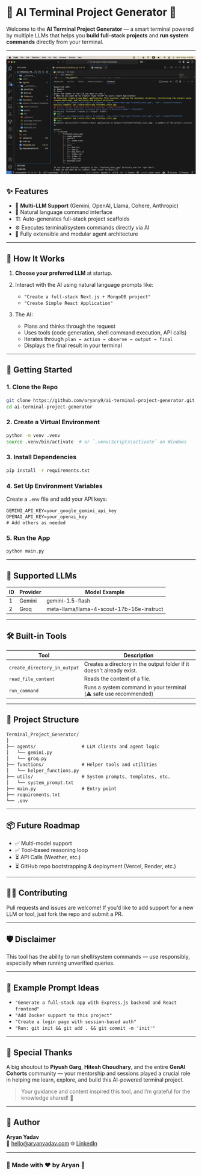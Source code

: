 
# 🧠 AI Terminal Project Generator 🚀

Welcome to the **AI Terminal Project Generator** — a smart terminal powered by multiple LLMs that helps you **build full-stack projects** and **run system commands** directly from your terminal.

---
![Screenshot](assets/screenshot.png)

## ✨ Features

- 🔌 **Multi-LLM Support** (Gemini, OpenAI, Llama, Cohere, Anthropic)
- 💬 Natural language command interface
- 🏗️ Auto-generates full-stack project scaffolds
- ⚙️ Executes terminal/system commands directly via AI
- 📁 Fully extensible and modular agent architecture

---

## 🤖 How It Works

1. **Choose your preferred LLM** at startup.
2. Interact with the AI using natural language prompts like:
   - `"Create a full-stack Next.js + MongoDB project"`
   - `"Create Simple React Application"`

3. The AI:
   - Plans and thinks through the request
   - Uses tools (code generation, shell command execution, API calls)
   - Iterates through `plan → action → observe → output → final `
   - Displays the final result in your terminal

---

## 🚀 Getting Started

### 1. Clone the Repo
```bash
git clone https://github.com/aryany9/ai-terminal-project-generator.git
cd ai-terminal-project-generator
```

### 2. Create a Virtual Environment
```bash
python -m venv .venv
source .venv/bin/activate  # or `.venv\Scripts\activate` on Windows
```

### 3. Install Dependencies
```bash
pip install -r requirements.txt
```

### 4. Set Up Environment Variables
Create a `.env` file and add your API keys:

```
GEMINI_API_KEY=your_google_gemini_api_key
OPENAI_API_KEY=your_openai_key
# Add others as needed
```

### 5. Run the App
```bash
python main.py
```

---

## 🧩 Supported LLMs

| ID | Provider   | Model Example            |
|----|------------|--------------------------|
| 1  | Gemini     | gemini-1.5-flash         |
| 2  | Groq      | meta-llama/llama-4-scout-17b-16e-instruct          |

---

## 🛠️ Built-in Tools

| Tool         | Description                                      |
|--------------|--------------------------------------------------|
| `create_directory_in_output`| Creates a directory in the output folder if it doesn't already exist.                |
| `read_file_content`        | Reads the content of a file.         |
| `run_command`| Runs a system command in your terminal (⚠️ safe use recommended) |

---

## 🧱 Project Structure

```
Terminal_Project_Generator/
│
├── agents/                 # LLM clients and agent logic
│   └── gemini.py
│   └── groq.py
├── functions/              # Helper tools and utilities
│   └── helper_functions.py
├── utils/                  # System prompts, templates, etc.
│   └── system_prompt.txt
├── main.py                 # Entry point
├── requirements.txt
└── .env
```

---

## 📦 Future Roadmap

- ✅ Multi-model support
- ✅ Tool-based reasoning loop
- ⏳ API Calls (Weather, etc.)
- ⏳ GitHub repo bootstrapping & deployment (Vercel, Render, etc.)

---

## 👨‍💻 Contributing

Pull requests and issues are welcome! If you’d like to add support for a new LLM or tool, just fork the repo and submit a PR.

---

## 🛡️ Disclaimer

This tool has the ability to run shell/system commands — use responsibly, especially when running unverified queries.

---

## 💬 Example Prompt Ideas

- `"Generate a full-stack app with Express.js backend and React frontend"`
- `"Add Docker support to this project"`
- `"Create a login page with session-based auth"`
- `"Run: git init && git add . && git commit -m 'init'"`

---
## 🫶 Special Thanks

A big shoutout to **Piyush Garg**, **Hitesh Choudhary**, and the entire **GenAI Cohorts** community — your mentorship and sessions played a crucial role in helping me learn, explore, and build this AI-powered terminal project.

> Your guidance and content inspired this tool, and I’m grateful for the knowledge shared! 🙌

---

## 📍 Author

**Aryan Yadav**  
📧 hello@aryanyadav.com
🌐 [LinkedIn](https://www.linkedin.com/in/aryany9)

---

### 🧠 Made with ❤️ by Aryan 🚀